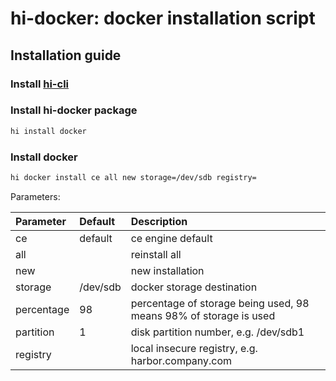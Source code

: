 # hi-docker: docker installation script

## Installation guide

### Install [hi-cli](https://github.com/hi-cli/hi-cli)

### Install hi-docker package

```bash
hi install docker
```

### Install docker

```bash
hi docker install ce all new storage=/dev/sdb registry=
```

Parameters:

| Parameter  | Default  | Description                                                       |
|:-----------|:---------|:------------------------------------------------------------------|
| ce         | default  | ce engine default                                                 |
| all        |          | reinstall all                                                     |
| new        |          | new installation                                                  |
| storage    | /dev/sdb | docker storage destination                                        |
| percentage | 98       | percentage of storage being used, 98 means 98% of storage is used |
| partition  | 1        | disk partition number, e.g. /dev/sdb1                             |
| registry   |          | local insecure registry, e.g. harbor.company.com                  |